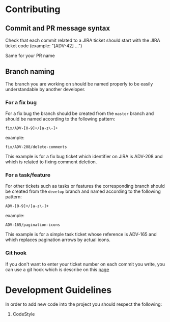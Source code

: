 # Contributing

## Commit and PR message syntax

Check that each commit related to a JIRA ticket should start with the JIRA ticket code (example: "[ADV-42] ...")

Same for your PR name

## Branch naming

The branch you are working on should be named properly to be easily understandable by another developer.

### For a fix bug

For a fix bug the branch should be created from the `master` branch and should be named according to the following pattern:

    fix/ADV-[0-9]+/[a-z\-]+

example:

    fix/ADV-208/delete-comments

This example is for a fix bug ticket which identifier on JIRA is ADV-208 and which is related to fixing comment
deletion.

### For a task/feature

For other tickets such as tasks or features the corresponding branch should be created from the `develop` branch and
named according to the following pattern:

    ADV-[0-9]+/[a-z\-]+

example:

    ADV-165/pagination-icons

This example is for a simple task ticket whose reference is ADV-165 and which replaces pagination arrows by actual
icons.

### Git hook

If you don't want to enter your ticket number on each commit you write, you can use a git hook which is describe on this [page](../Resources/pre-commit-message.md)

# Development Guidelines

In order to add new code into the project you should respect the following:
 1. CodeStyle
